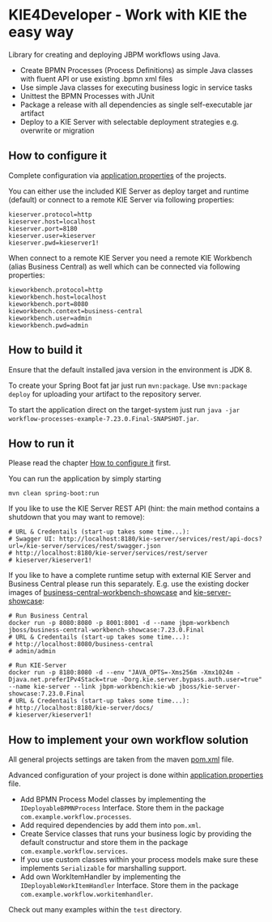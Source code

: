KIE4Developer - Work with KIE the easy way
========================================

Library for creating and deploying JBPM workflows using Java.
- Create BPMN Processes (Process Definitions) as simple Java classes with fluent API or use existing .bpmn xml files
- Use simple Java classes for executing business logic in service tasks
- Unittest the BPMN Processes with JUnit
- Package a release with all dependencies as single self-executable jar artifact
- Deploy to a KIE Server with selectable deployment strategies e.g. overwrite or migration

How to configure it[](how-to-configure-it)
------------------------------

Complete configuration via [application.properties](src/main/resources/application.properties) of the projects.

You can either use the included KIE Server as deploy target and runtime (default) or connect to a remote KIE Server via following properties:
```
kieserver.protocol=http
kieserver.host=localhost
kieserver.port=8180
kieserver.user=kieserver
kieserver.pwd=kieserver1!
```

When connect to a remote KIE Server you need a remote KIE Workbench (alias Business Central) as well which can be connected via following properties:
```
kieworkbench.protocol=http
kieworkbench.host=localhost
kieworkbench.port=8080
kieworkbench.context=business-central
kieworkbench.user=admin
kieworkbench.pwd=admin
```

How to build it
------------------------------

Ensure that the default installed java version in the environment is JDK 8.

To create your Spring Boot fat jar just run `mvn:package`. Use `mvn:package deploy` for uploading your artifact to the repository server.

To start the application direct on the target-system just run `java -jar workflow-processes-example-7.23.0.Final-SNAPSHOT.jar`.

How to run it
------------------------------

Please read the chapter [How to configure it](#how-to-configure-it) first.

You can run the application by simply starting

```
mvn clean spring-boot:run
```

If you like to use the KIE Server REST API (hint: the main method contains a shutdown that you may want to remove):

```
# URL & Credentails (start-up takes some time...):
# Swagger UI: http://localhost:8180/kie-server/services/rest/api-docs?url=/kie-server/services/rest/swagger.json
# http://localhost:8180/kie-server/services/rest/server
# kieserver/kieserver1!
```

If you like to have a complete runtime setup with external KIE Server and Business Central please run this separately.
E.g. use the existing docker images of [business-central-workbench-showcase](https://hub.docker.com/r/jboss/business-central-workbench-showcase) and [kie-server-showcase](https://hub.docker.com/r/jboss/kie-server-showcase):

```
# Run Business Central
docker run -p 8080:8080 -p 8001:8001 -d --name jbpm-workbench jboss/business-central-workbench-showcase:7.23.0.Final
# URL & Credentails (start-up takes some time...):
# http://localhost:8080/business-central
# admin/admin

# Run KIE-Server
docker run -p 8180:8080 -d --env "JAVA_OPTS=-Xms256m -Xmx1024m -Djava.net.preferIPv4Stack=true -Dorg.kie.server.bypass.auth.user=true" --name kie-server --link jbpm-workbench:kie-wb jboss/kie-server-showcase:7.23.0.Final
# URL & Credentails (start-up takes some time...):
# http://localhost:8180/kie-server/docs/
# kieserver/kieserver1!
```

How to implement your own workflow solution
------------------------------

All general projects settings are taken from the maven [pom.xml](pom.xml) file.

Advanced configuration of your project is done within [application.properties](src/main/resources/application.properties) file.

- Add BPMN Process Model classes by implementing the ```IDeployableBPMNProcess``` Interface. Store them in the package ```com.example.workflow.processes```.
- Add required dependencies by add them into  ```pom.xml```.
- Create Service classes that runs your business logic by providing the default constructur and store them in the package ```com.example.workflow.services```.
- If you use custom classes within your process models make sure these implements ```Serializable``` for marshalling support.
- Add own WorkItemHandler by implementing the ```IDeployableWorkItemHandler``` Interface. Store them in the package ```com.example.workflow.workitemhandler```.

Check out many examples within the ```test``` directory.
